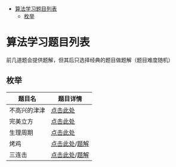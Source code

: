 <!-- @import "[TOC]" {cmd="toc" depthFrom=1 depthTo=6 orderedList=false} -->

<!-- code_chunk_output -->

- [算法学习题目列表](#算法学习题目列表)
  - [枚举](#枚举)

<!-- /code_chunk_output -->

# 算法学习题目列表

前几道题会提供题解，但其后只选择经典的题目做题解（题目难度随机）

## 枚举

| 题目名 | 题目详情 |
|---|---|
| 不高兴的津津 | [点击此处](./枚举题/不高兴的津津.md) |
| 完美立方 | [点击此处](./枚举题/完美立方.md) |
| 生理周期 | [点击此处](./枚举题/生理周期.md) |
| 烤鸡 | [点击此处](https://www.luogu.org/problem/P2089)/[题解](./枚举题/烤鸡.md) |
| 三连击 | [点击此处](https://www.luogu.org/problem/P1008)/[题解](./枚举题/三连击.md) |